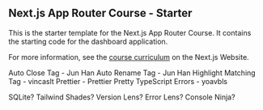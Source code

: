 ## Next.js App Router Course - Starter

This is the starter template for the Next.js App Router Course. It contains the starting code for the dashboard application.

For more information, see the [course curriculum](https://nextjs.org/learn) on the Next.js Website.

Auto Close Tag - Jun Han
Auto Rename Tag - Jun Han
Highlight Matching Tag - vincaslt
Prettier - Prettier
Pretty TypeScript Errors - yoavbls

SQLite?
Tailwind Shades?
Version Lens?
Error Lens?
Console Ninja?
